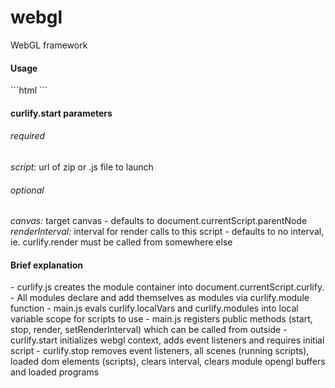 # webgl
WebGL framework

<h4>Usage</h4>
```html
  <canvas style="width: 480;height: 200">
    <script onload="this.curlify.start({script:'http://api.curlify.com/units/ads/1769/assets/dev.zip',renderInterval:1000/60})" type="text/javascript" src="../curlify.min.js"></script>
  </canvas>
```

<h4>curlify.start parameters</h4>
<h6>required</h6>
<i>script:</i> url of zip or .js file to launch
<h6>optional</h6>
<i>canvas:</i> target canvas - defaults to document.currentScript.parentNode<br>
<i>renderInterval:</i> interval for render calls to this script - defaults to no interval, ie. curlify.render must be called from somewhere else<br>

<h4>Brief explanation</h4>
- curlify.js creates the module container into document.currentScript.curlify.
- All modules declare and add themselves as modules via curlify.module function
- main.js evals curlify.localVars and curlify.modules into local variable scope for scripts to use
- main.js registers public methods (start, stop, render, setRenderInterval) which can be called from outside
- curlify.start initializes webgl context, adds event listeners and requires initial script
- curlify.stop removes event listeners, all scenes (running scripts), loaded dom elements (scripts), clears interval, clears module opengl buffers and loaded programs
